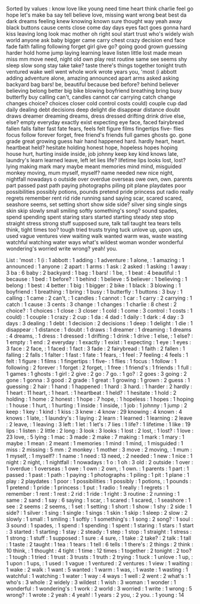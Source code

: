 Sorted by values :
know love like young need time heart think charlie feel go hope let's make ba say tell believe love, missing want wrong beat best da dark dreams feeling knew knowing known sure thought way yeah away black buttons cause cents close come day days eyes fact goes gonna hard kiss leaving long look mac mother oh right soul start trust who's widely wish world anyone ask baby bigger came carry chest crazy decision end face fade faith falling following forget girl give go? going good grown guessing harder hold home jump laying learning leave listen little lost made mean miss mm move need, night old own play rest routine same see seems shy sleep slow song stay take take? taste there's things together tonight truth ventured wake well went whole work wrote years you, 'most (i abbott adding adventure alone, amazing announced apart arms asked asking backyard bag bars! be, beautiful because bed before? behind believer believing belong better big bike blowing boyfriend breathing bring busy butterfly buy calling can't, candles cannot car carrying catch change changes choice? choices closer cold control costs could) couple cup dad daily dealing debt decisions deep delight die disappear distance doubt draws dreamer dreaming dreams, dress dressed drifting drink drive else, else? empty everyday exactly exist expecting eye face, faced fairybread fallen falls falter fast fate fears, feels felt figure films fingertips five- flies focus follow forever forget, free friend's friends full games ghosts go. gone grade great growing guess hair hand happened hard. hardly heart, heart. heartbeat held? hesitate holding honest hope, hopeless hopes hoping house hurt, hurting inside inside, job johnny keep key kind knows late, laundry's learn learned leave, left let lies life? lifetime lips looks lost, lost? lying making mark mary maybe meant memories mind mind, misguided monkey moving, mum myself, myself? name needed new nice night, nightfall nowadays o outside over overdue overseas owe own, own. parents part passed past path paying photographs piling pit plane playdates poor possibilities possibly potions, pounds pretend pride princess put radio really regrets remember rent rid ride running sand saying scar, scared scared, seashore seems, set setting short show side side? silver sing single sings skin skip slowly small smiling softly something's song? sound spades, spend spending spent staring stars started starting steady step stop straight stress strong stuff supposed sure, talk tall taught tea tears tells think, tight times too? tough tried trusts trying tuck unlove up, upon ups, used vague ventures view waiting walk wanted warm was, waste wasting watchful watching water ways what's wildest woman wonder wonderful wondering's worried write wrong? yeah! you. 

List :
'most : 1
(i : 1
abbott : 1
adding : 1
adventure : 1
alone, : 1
amazing : 1
announced : 1
anyone : 2
apart : 1
arms : 1
ask : 2
asked : 1
asking : 1
away : 3
ba : 6
baby : 2
backyard : 1
bag : 1
bars! : 1
be, : 1
beat : 4
beautiful : 1
because : 1
bed : 1
before? : 1
behind : 1
believe : 5
believer : 1
believing : 1
belong : 1
best : 4
better : 1
big : 1
bigger : 2
bike : 1
black : 3
blowing : 1
boyfriend : 1
breathing : 1
bring : 1
busy : 1
butterfly : 1
buttons : 3
buy : 1
calling : 1
came : 2
can't, : 1
candles : 1
cannot : 1
car : 1
carry : 2
carrying : 1
catch : 1
cause : 3
cents : 3
change : 1
changes : 1
charlie : 8
chest : 2
choice? : 1
choices : 1
close : 3
closer : 1
cold : 1
come : 3
control : 1
costs : 1
could) : 1
couple : 1
crazy : 2
cup : 1
da : 4
dad : 1
daily : 1
dark : 4
day : 3
days : 3
dealing : 1
debt : 1
decision : 2
decisions : 1
deep : 1
delight : 1
die : 1
disappear : 1
distance : 1
doubt : 1
draws : 1
dreamer : 1
dreaming : 1
dreams : 4
dreams, : 1
dress : 1
dressed : 1
drifting : 1
drink : 1
drive : 1
else, : 1
else? : 1
empty : 1
end : 2
everyday : 1
exactly : 1
exist : 1
expecting : 1
eye : 1
eyes : 3
face : 2
face, : 1
faced : 1
fact : 3
fade : 2
fairybread : 1
faith : 2
fallen : 1
falling : 2
falls : 1
falter : 1
fast : 1
fate : 1
fears, : 1
feel : 7
feeling : 4
feels : 1
felt : 1
figure : 1
films : 1
fingertips : 1
five- : 1
flies : 1
focus : 1
follow : 1
following : 2
forever : 1
forget : 2
forget, : 1
free : 1
friend's : 1
friends : 1
full : 1
games : 1
ghosts : 1
girl : 2
give : 2
go : 7
go. : 1
go? : 2
goes : 3
going : 2
gone : 1
gonna : 3
good : 2
grade : 1
great : 1
growing : 1
grown : 2
guess : 1
guessing : 2
hair : 1
hand : 1
happened : 1
hard : 3
hard. : 1
harder : 2
hardly : 1
heart : 11
heart, : 1
heart. : 1
heartbeat : 1
held? : 1
hesitate : 1
hold : 2
holding : 1
home : 2
honest : 1
hope : 7
hope, : 1
hopeless : 1
hopes : 1
hoping : 1
house : 1
hurt, : 1
hurting : 1
inside : 1
inside, : 1
job : 1
johnny : 1
jump : 2
keep : 1
key : 1
kind : 1
kiss : 3
knew : 4
know : 29
knowing : 4
known : 4
knows : 1
late, : 1
laundry's : 1
laying : 2
learn : 1
learned : 1
learning : 2
leave : 2
leave, : 1
leaving : 3
left : 1
let : 1
let's : 7
lies : 1
life? : 1
lifetime : 1
like : 19
lips : 1
listen : 2
little : 2
long : 3
look : 3
looks : 1
lost : 2
lost, : 1
lost? : 1
love : 23
love, : 5
lying : 1
mac : 3
made : 2
make : 7
making : 1
mark : 1
mary : 1
maybe : 1
mean : 2
meant : 1
memories : 1
mind : 1
mind, : 1
misguided : 1
miss : 2
missing : 5
mm : 2
monkey : 1
mother : 3
move : 2
moving, : 1
mum : 1
myself, : 1
myself? : 1
name : 1
need : 13
need, : 2
needed : 1
new : 1
nice : 1
night : 2
night, : 1
nightfall : 1
nowadays : 1
o : 1
oh : 3
old : 2
outside : 1
over : 1
overdue : 1
overseas : 1
owe : 1
own : 2
own, : 1
own. : 1
parents : 1
part : 1
passed : 1
past : 1
path : 1
paying : 1
photographs : 1
piling : 1
pit : 1
plane : 1
play : 2
playdates : 1
poor : 1
possibilities : 1
possibly : 1
potions, : 1
pounds : 1
pretend : 1
pride : 1
princess : 1
put : 1
radio : 1
really : 1
regrets : 1
remember : 1
rent : 1
rest : 2
rid : 1
ride : 1
right : 3
routine : 2
running : 1
same : 2
sand : 1
say : 6
saying : 1
scar, : 1
scared : 1
scared, : 1
seashore : 1
see : 2
seems : 2
seems, : 1
set : 1
setting : 1
short : 1
show : 1
shy : 2
side : 1
side? : 1
silver : 1
sing : 1
single : 1
sings : 1
skin : 1
skip : 1
sleep : 2
slow : 2
slowly : 1
small : 1
smiling : 1
softly : 1
something's : 1
song : 2
song? : 1
soul : 3
sound : 1
spades, : 1
spend : 1
spending : 1
spent : 1
staring : 1
stars : 1
start : 3
started : 1
starting : 1
stay : 2
steady : 1
step : 1
stop : 1
straight : 1
stress : 1
strong : 1
stuff : 1
supposed : 1
sure : 4
sure, : 1
take : 2
take? : 2
talk : 1
tall : 1
taste : 2
taught : 1
tea : 1
tears : 1
tell : 6
tells : 1
there's : 2
things : 2
think : 10
think, : 1
thought : 4
tight : 1
time : 12
times : 1
together : 2
tonight : 2
too? : 1
tough : 1
tried : 1
trust : 3
trusts : 1
truth : 2
trying : 1
tuck : 1
unlove : 1
up, : 1
upon : 1
ups, : 1
used : 1
vague : 1
ventured : 2
ventures : 1
view : 1
waiting : 1
wake : 2
walk : 1
want : 5
wanted : 1
warm : 1
was, : 1
waste : 1
wasting : 1
watchful : 1
watching : 1
water : 1
way : 4
ways : 1
well : 2
went : 2
what's : 1
who's : 3
whole : 2
widely : 3
wildest : 1
wish : 3
woman : 1
wonder : 1
wonderful : 1
wondering's : 1
work : 2
world : 3
worried : 1
write : 1
wrong : 5
wrong? : 1
wrote : 2
yeah : 4
yeah! : 1
years : 2
you, : 2
you. : 1
young : 14
